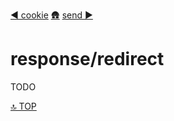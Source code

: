 [◀︎ cookie](../response/cookie.md)
[🛖](../index.md)
[send ▶](../response/send.md)

# response/redirect

TODO

[🔝 TOP](#top)
